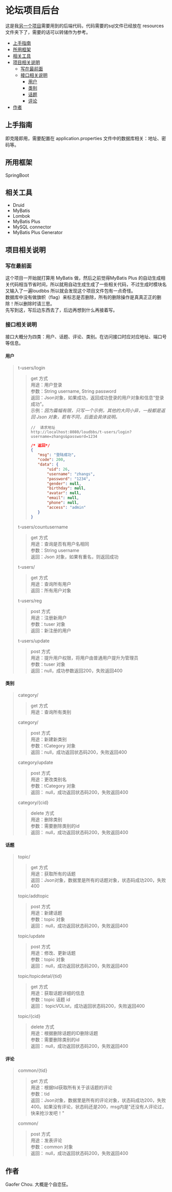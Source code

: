 论坛项目后台
==
这是我[另一个项目](https://github.com/gaofer/loudbbs)需要用到的后端代码，代码需要的sql文件已经放在 resources 文件夹下了，需要的话可以转储作为参考。

* [上手指南](#上手指南)
*  [所用框架](#所用框架)
*  [相关工具](#相关工具 )
*  [项目相关说明](#项目相关说明)
   *  [写在最前面](#写在最前面)
   *  [接口相关说明](#接口相关说明)
      *  [用户](#用户)
      *  [类别](#类别)
      *  [话题](#话题)
      *  [评论](#评论)
*  [作者](#作者)

## 上手指南
即克隆即用，需要配置在 application.properties 文件中的数据库相关：地址、密码等。

## 所用框架
SpringBoot

## 相关工具
+ Druid
+ MyBatis
+ Lombok
+ MyBatis Plus
+ MySQL connector
+ MyBatis Plus Generator

## 项目相关说明
### 写在最前面 
这个项目一开始就打算用 MyBatis 做，然后之前觉得MyBatis Plus 的自动生成相关代码相当节省时间，所以就用自动生成生成了一些相关代码，不过生成时模块名又输入了一遍loudbbs 所以就会发现这个项目文件包有一点奇怪。  
数据库中没有做旗帜（flag）来标志是否删除，所有的删除操作是真真正正的删除！所以删除时请三思。  
先写到这，写后边东西去了，后边再想到什么再接着写。  

### 接口相关说明
接口大概分为四类：用户、话题、评论、类别。在访问接口时应对应地址、端口号等信息。
#### 用户
> t-users/login
>> get 方式  
>> 用途：用户登录  
>> 参数：String username, String password  
>> 返回：Json对象，如果成功，返回成功登录的用户对象和信息“登录成功”。  
>> 示例：_因为篇幅有限，只写一个示例，其他的大同小异，一般都是返回 Json 对象，若有不同，后面会具体说明。_
>> ```
>> //  请求地址
>> http://localhost:8080/loudbbs/t-users/login?username=zhangs&password=1234 
>>```
>>
>>```json
>> /* 返回*/
>>{
>>    "msg": "登陆成功",
>>    "code": 200,
>>    "data": {
>>        "uid": 26,
>>        "username": "zhangs",
>>        "password": "1234",
>>        "gender": null,
>>        "birthday": null,
>>        "avatar": null,
>>        "email": null,
>>        "phone": null,
>>        "access": "admin"
>>    }
>> }
>> ``` 
>> 
>  t-users/countusername
>> get 方式  
>> 用途：查询是否有用户名相同  
>> 参数：String username  
>> 返回：Json 对象，如果有重名，则返回成功  
>>
> t-users/  
>> get 方式  
>> 用途：查询所有用户  
>> 返回：所有用户对象  
>> 
> t-users/reg
>> post 方式  
>> 用途：注册新用户  
>> 参数：tuser 对象  
>> 返回：新注册的用户
>> 
> t-users/update
>> post 方式  
>> 用途：提升用户权限，将用户由普通用户提升为管理员  
>> 参数：tuser 对象  
>> 返回：null，成功参数返回200，失败返回400  
#### 类别
> category/
>> get 方式  
>> 用途：查询所有类别  
>> 
> category/
>> post 方式  
>> 用途：新建新类别  
>> 参数：tCategory 对象  
>> 返回：null，成功返回状态码200，失败返回400
>> 
> category/update
>> post 方式  
>> 用途：更改类别名  
>> 参数：tCategory 对象  
>> 返回： null，成功返回状态码200，失败返回400
>> 
> category/{cid}
>> delete 方式  
>> 用途：删除类别  
>> 参数：需要删除类别的id  
>> 返回： null，成功返回状态码200，失败返回400
#### 话题
> topic/
>> get 方式  
>> 用途：获取所有的话题  
>> 返回：Json对象，数据里是所有的话题对象，状态码成功200，失败400
>> 
> topic/addtopic
>>  post 方式  
>>  用途：新建话题  
>>  参数：topic 对象  
>>  返回： null，成功返回状态码200，失败返回400
>>  
> topic/update
>>  post 方式  
>>  用途：修改、更新话题  
>>  参数：topic 对象  
>>  返回： null，成功返回状态码200，失败返回400
>> 
>  topic/topicdetal/{tid}
>>  get 方式  
>>  用途：获取话题详细的信息    
>>  参数：topic 话题 id  
>>  返回： topicVOList，成功返回状态码200，失败返回400
>>  
> topic/{cid}
>> delete 方式  
>> 用途：根据删除话题的ID删除话题  
>> 参数：需要删除类别的id  
>> 返回： null，成功返回状态码200，失败返回400
#### 评论
> common/{tid}
>> get 方式  
>> 用途：根据tid获取所有关于该话题的评论  
>> 参数：tid  
>> 返回：Json对象，数据里是所有的评论对象，状态码成功200，失败400。如果没有评论，状态码还是200，msg内是"还没有人评论过，快来抢沙发吧！"
>> 
> common/
>> post 方式  
>> 用途：发表评论  
>> 参数：common 对象  
>> 返回： null，成功返回状态码200，失败返回400
## 作者
Gaofer Chou. 大概是个自恋狂。
